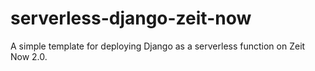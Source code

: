 # serverless-django-zeit-now
A simple template for deploying Django as a serverless function on Zeit Now 2.0.
